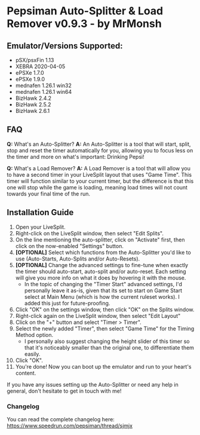 # Pepsiman Auto-Splitter & Load Remover v0.9.3 - by MrMonsh

## Emulator/Versions Supported:

+ pSX/psxFin 1.13
+ XEBRA 2020-04-05
+ ePSXe 1.7.0
+ ePSXe 1.9.0
+ mednafen 1.26.1 win32
+ mednafen 1.26.1 win64
+ BizHawk 2.4.2
+ BizHawk 2.5.2
+ BizHawk 2.6.1

## FAQ

**Q:** What's an Auto-Splitter?
**A:** An Auto-Splitter is a tool that will start, split, stop and reset the timer automatically for you, allowing you to focus less on the timer and more on what's important: Drinking Pepsi!

**Q:** What's a Load Remover?
**A:** A Load Remover is a tool that will allow you to have a second timer in your LiveSplit layout that uses "Game Time". 
This timer will function similar to your current timer, but the difference is that this one will stop while the game is loading, meaning load times will not count towards your final time of the run.


## Installation Guide

1. Open your LiveSplit.
2. Right-click on the LiveSplit window, then select "Edit Splits".
3. On the line mentioning the auto-splitter, click on "Activate" first, then click on the now-enabled "Settings" button.
4. **[OPTIONAL]** Select which functions from the Auto-Splitter you'd like to use (Auto-Starts, Auto-Splits and/or Auto-Resets). 
5. **[OPTIONAL]** Change the advanced settings to fine-tune when exactly the timer should auto-start, auto-split and/or auto-reset. Each setting will give you more info on what it does by hovering it with the mouse.
	+ In the topic of changing the "Timer Start" advanced settings, I'd personally leave it as-is, given that its set to start on Game Start select at Main Menu (which is how the current ruleset works). I added this just for future-proofing.
7. Click "OK" on the settings window, then click "OK" on the Splits window.
8. Right-click again on the LiveSplit window, then select "Edit Layout"
9. Click on the "+" button and select "Timer > Timer".
10. Select the newly added "Timer", then select "Game Time" for the Timing Method option.
	+ I personally also suggest changing the height slider of this timer so that it's noticeably smaller than the original one, to differentiate them easily.
9. Click "OK".
10. You're done! Now you can boot up the emulator and run to your heart's content.

If you have any issues setting up the Auto-Splitter or need any help in general, don't hesitate to get in touch with me!

### Changelog

You can read the complete changelog here: https://www.speedrun.com/pepsiman/thread/sjmjx
